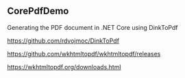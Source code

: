 ## CorePdfDemo

Generating the PDF document in .NET Core using DinkToPdf

https://github.com/rdvojmoc/DinkToPdf

https://github.com/wkhtmltopdf/wkhtmltopdf/releases

https://wkhtmltopdf.org/downloads.html